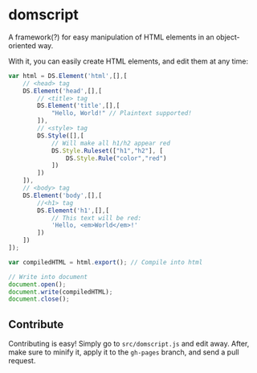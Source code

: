 # domscript
A framework(?) for easy manipulation of HTML elements in an object-oriented way.

With it, you can easily create HTML elements, and edit them at any time:

```js
var html = DS.Element('html',[],[
	// <head> tag
	DS.Element('head',[],[
		// <title> tag
		DS.Element('title',[],[
			"Hello, World!" // Plaintext supported!
		]),
		// <style> tag
		DS.Style([],[
			// Will make all h1/h2 appear red
			DS.Style.Ruleset(["h1","h2"], [
				DS.Style.Rule("color","red")
			])
		])
	]),
	// <body> tag
	DS.Element('body',[],[
		//<h1> tag
		DS.Element('h1',[],[
			// This text will be red:
			'Hello, <em>World</em>!'
		])
	])
]);

var compiledHTML = html.export(); // Compile into html

// Write into document
document.open();
document.write(compiledHTML);
document.close();
```
## Contribute
Contributing is easy! Simply go to `src/domscript.js` and edit away. After, make sure to minify it, apply it to the `gh-pages` branch, and send a pull request.
